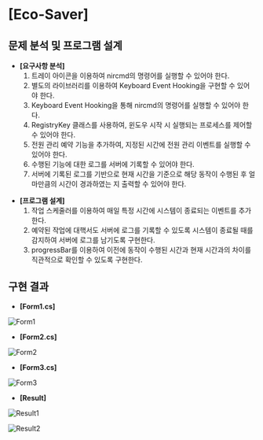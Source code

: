 # [Eco-Saver]

## 문제 분석 및 프로그램 설계

- __[요구사항 분석]__
  1. 트레이 아이콘을 이용하여 nircmd의 명령어를 실행할 수 있어야 한다.
  2. 별도의 라이브러리를 이용하여 Keyboard Event Hooking을 구현할 수 있어야 한다.
  3. Keyboard Event Hooking을 통해 nircmd의 명령어를 실행할 수 있어야 한다.
  4. RegistryKey 클래스를 사용하여, 윈도우 시작 시 실행되는 프로세스를 제어할 수 있어야 한다.
  5. 전원 관리 예약 기능을 추가하여, 지정된 시간에 전원 관리 이벤트를 실행할 수 있어야 한다.
  6. 수행된 기능에 대한 로그를 서버에 기록할 수 있어야 한다.
  7. 서버에 기록된 로그를 기반으로 현재 시간을 기준으로 해당 동작이 수행된 후 얼마만큼의 시간이 경과하였는 지 출력할 수 있어야 한다.



* __[프로그램 설계]__
  1. 작업 스케줄러를 이용하여 매일 특정 시간에 시스템이 종료되는 이벤트를 추가한다.
  2. 예약된 작업에 대핵서도 서버에 로그를 기록할 수 있도록 시스템이 종료될 때를 감지하여 서버에 로그를 남기도록 구현한다.
  3. progressBar를 이용하여 이전에 동작이 수행된 시간과 현재 시간과의 차이를 직관적으로 확인할 수 있도록 구현한다.



## 구현 결과

* __[Form1.cs]__

![Form1](/Users/baek2/Desktop/Eco-Saver/image/Form1.png)



* __[Form2.cs]__

![Form2](/Users/baek2/Desktop/Eco-Saver/image/Form2.png)



* __[Form3.cs]__

![Form3](/Users/baek2/Desktop/Eco-Saver/image/Form3.png)



* __[Result]__

![Result1](/Users/baek2/Desktop/Eco-Saver/image/Result1.png)

![Result2](/Users/baek2/Desktop/Eco-Saver/image/Result2.png)